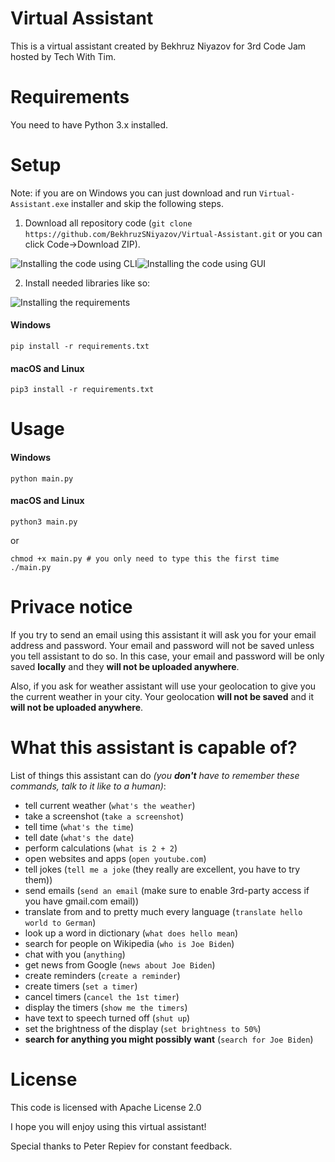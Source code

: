 # Virtual Assistant
This is a virtual assistant created by Bekhruz Niyazov for 3rd Code Jam hosted by Tech With Tim.
# Requirements
You need to have Python 3.x installed.
# Setup
Note: if you are on Windows you can just download and run `Virtual-Assistant.exe` installer and skip the following steps.
1. Download all repository code (`git clone https://github.com/BekhruzSNiyazov/Virtual-Assistant.git` or you can click Code->Download ZIP).

![Installing the code using CLI](https://firebasestorage.googleapis.com/v0/b/file-sharing-7dcf2.appspot.com/o/clone.gif?alt=media&token=89dae903-5f04-41ee-ac70-779959a16186)![Installing the code using GUI](https://firebasestorage.googleapis.com/v0/b/file-sharing-7dcf2.appspot.com/o/zip.gif?alt=media&token=1b09553f-c8a4-43d1-8802-d19342983a26)

2. Install needed libraries like so:

![Installing the requirements](https://firebasestorage.googleapis.com/v0/b/file-sharing-7dcf2.appspot.com/o/requirements.gif?alt=media&token=1041dd6a-b376-431c-91d3-549dbde92f93)
#### Windows
```
pip install -r requirements.txt
```
#### macOS and Linux
```
pip3 install -r requirements.txt
```
# Usage
#### Windows
```
python main.py
```
#### macOS and Linux
```
python3 main.py
```
or
```
chmod +x main.py # you only need to type this the first time
./main.py
```
# Privace notice
If you try to send an email using this assistant it will ask you for your email address and password.
Your email and password will not be saved unless you tell assistant to do so.
In this case, your email and password will be only saved **locally** and they **will not be uploaded anywhere**.

Also, if you ask for weather assistant will use your geolocation to give you the current weather in your city. Your geolocation **will not be saved** and it **will not be uploaded anywhere**.

# What this assistant is capable of?
List of things this assistant can do *(you **don't** have to remember these commands, talk to it like to a human)*:
- tell current weather (`what's the weather`)
- take a screenshot (`take a screenshot`)
- tell time (`what's the time`)
- tell date (`what's the date`)
- perform calculations (`what is 2 + 2`)
- open websites and apps (`open youtube.com`)
- tell jokes (`tell me a joke` (they really are excellent, you have to try them))
- send emails (`send an email` (make sure to enable 3rd-party access if you have gmail.com email))
- translate from and to pretty much every language (`translate hello world to German`)
- look up a word in dictionary (`what does hello mean`)
- search for people on Wikipedia (`who is Joe Biden`)
- chat with you (`anything`)
- get news from Google (`news about Joe Biden`)
- create reminders (`create a reminder`)
- create timers (`set a timer`)
- cancel timers (`cancel the 1st timer`)
- display the timers (`show me the timers`)
- have text to speech turned off (`shut up`)
- set the brightness of the display (`set brightness to 50%`)
- **search for anything you might possibly want** (`search for Joe Biden`)

# License
This code is licensed with Apache License 2.0


I hope you will enjoy using this virtual assistant!


Special thanks to Peter Repiev for constant feedback.